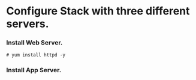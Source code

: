 # Configure Stack with three different servers.

### Install Web Server.

```
# yum install httpd -y
```

### Install App Server.
